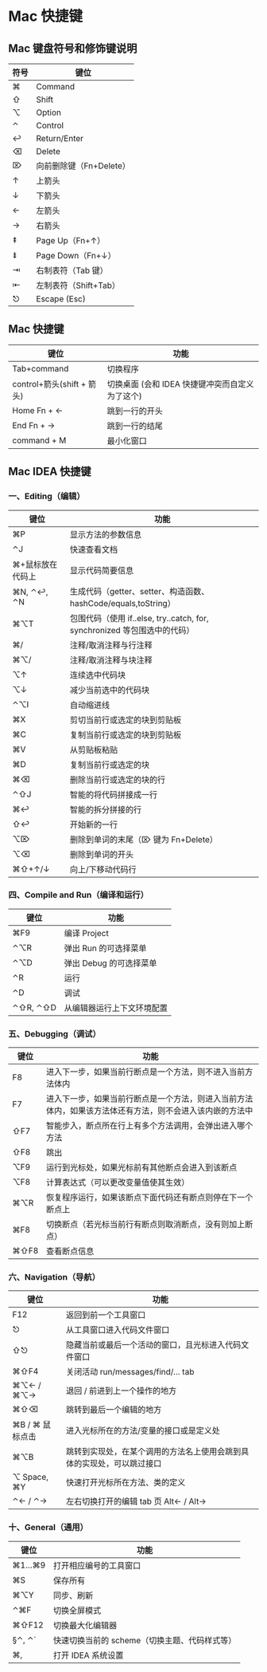 # Mac 快捷键

## Mac 键盘符号和修饰键说明

| 符号 | 键位                    |
| ---- | ----------------------- |
| ⌘    | Command                 |
| ⇧    | Shift                   |
| ⌥    | Option                  |
| ⌃    | Control                 |
| ↩︎   | Return/Enter            |
| ⌫    | Delete                  |
| ⌦    | 向前删除键（Fn+Delete） |
| ↑    | 上箭头                  |
| ↓    | 下箭头                  |
| ←    | 左箭头                  |
| →    | 右箭头                  |
| ⇞    | Page Up（Fn+↑）         |
| ⇟    | Page Down（Fn+↓）       |
| ⇥    | 右制表符（Tab 键）      |
| ⇤    | 左制表符（Shift+Tab）   |
| ⎋    | Escape (Esc)            |

## Mac 快捷键

| 键位                       | 功能                                            |
| -------------------------- | ----------------------------------------------- |
| Tab+command                | 切换程序                                        |
| control+箭头(shift + 箭头) | 切换桌面 (会和 IDEA 快捷键冲突而自定义为了这个) |
| Home Fn + ←                | 跳到一行的开头                                  |
| End Fn + →                 | 跳到一行的结尾                                  |
| command + M                | 最小化窗口                                      |

## Mac IDEA 快捷键

### 一、Editing（编辑）

| 键位             | 功能                                                                      |
| ---------------- | ------------------------------------------------------------------------- |
| ⌘P               | 显示方法的参数信息                                                        |
| ⌃J               | 快速查看文档                                                              |
| ⌘+鼠标放在代码上 | 显示代码简要信息                                                          |
| ⌘N, ⌃↩, ⌃N       | 生成代码（getter、setter、构造函数、hashCode/equals,toString）            |
| ⌘⌥T              | 包围代码（使用 if..else, try..catch, for, synchronized 等包围选中的代码） |
| ⌘/               | 注释/取消注释与行注释                                                     |
| ⌘⌥/              | 注释/取消注释与块注释                                                     |
| ⌥↑               | 连续选中代码块                                                            |
| ⌥↓               | 减少当前选中的代码块                                                      |
| ⌃⌥I              | 自动缩进线                                                                |
| ⌘X               | 剪切当前行或选定的块到剪贴板                                              |
| ⌘C               | 复制当前行或选定的块到剪贴板                                              |
| ⌘V               | 从剪贴板粘贴                                                              |
| ⌘D               | 复制当前行或选定的块                                                      |
| ⌘⌫               | 删除当前行或选定的块的行                                                  |
| ⌃⇧J              | 智能的将代码拼接成一行                                                    |
| ⌘↩               | 智能的拆分拼接的行                                                        |
| ⇧↩               | 开始新的一行                                                              |
| ⌥⌦               | 删除到单词的末尾（⌦ 键为 Fn+Delete）                                      |
| ⌥⌫               | 删除到单词的开头                                                          |
| ⌘⇧+↑/↓           | 向上/下移动代码行                                                         |

### 四、Compile and Run（编译和运行）

| 键位     | 功能                       |
| -------- | -------------------------- |
| ⌘F9      | 编译 Project               |
| ⌃⌥R      | 弹出 Run 的可选择菜单      |
| ⌃⌥D      | 弹出 Debug 的可选择菜单    |
| ⌃R       | 运行                       |
| ⌃D       | 调试                       |
| ⌃⇧R, ⌃⇧D | 从编辑器运行上下文环境配置 |

### 五、Debugging（调试）

| 键位 | 功能                                                                                                     |
| ---- | -------------------------------------------------------------------------------------------------------- |
| F8   | 进入下一步，如果当前行断点是一个方法，则不进入当前方法体内                                               |
| F7   | 进入下一步，如果当前行断点是一个方法，则进入当前方法体内，如果该方法体还有方法，则不会进入该内嵌的方法中 |
| ⇧F7  | 智能步入，断点所在行上有多个方法调用，会弹出进入哪个方法                                                 |
| ⇧F8  | 跳出                                                                                                     |
| ⌥F9  | 运行到光标处，如果光标前有其他断点会进入到该断点                                                         |
| ⌥F8  | 计算表达式（可以更改变量值使其生效）                                                                     |
| ⌘⌥R  | 恢复程序运行，如果该断点下面代码还有断点则停在下一个断点上                                               |
| ⌘F8  | 切换断点（若光标当前行有断点则取消断点，没有则加上断点）                                                 |
| ⌘⇧F8 | 查看断点信息                                                                                             |

### 六、Navigation（导航）

| 键位            | 功能                                                                   |
| --------------- | ---------------------------------------------------------------------- |
| F12             | 返回到前一个工具窗口                                                   |
| ⎋               | 从工具窗口进入代码文件窗口                                             |
| ⇧⎋              | 隐藏当前或最后一个活动的窗口，且光标进入代码文件窗口                   |
| ⌘⇧F4            | 关闭活动 run/messages/find/… tab                                       |
| ⌘⌥← / ⌘⌥→       | 退回 / 前进到上一个操作的地方                                          |
| ⌘⇧⌫             | 跳转到最后一个编辑的地方                                               |
| ⌘B / ⌘ 鼠标点击 | 进入光标所在的方法/变量的接口或是定义处                                |
| ⌘⌥B             | 跳转到实现处，在某个调用的方法名上使用会跳到具体的实现处，可以跳过接口 |
| ⌥ Space, ⌘Y     | 快速打开光标所在方法、类的定义                                         |
| ⌃← / ⌃→         | 左右切换打开的编辑 tab 页 Alt← / Alt→                                  |

### 十、General（通用）

| 键位   | 功能                                          |
| ------ | --------------------------------------------- |
| ⌘1…⌘9  | 打开相应编号的工具窗口                        |
| ⌘S     | 保存所有                                      |
| ⌘⌥Y    | 同步、刷新                                    |
| ⌃⌘F    | 切换全屏模式                                  |
| ⌘⇧F12  | 切换最大化编辑器                              |
| §⌃, ⌃` | 快速切换当前的 scheme（切换主题、代码样式等） |
| ⌘,     | 打开 IDEA 系统设置                            |
